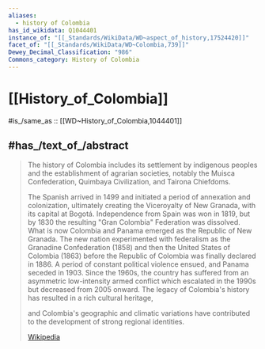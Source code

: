 ```yaml
---
aliases:
  - history of Colombia
has_id_wikidata: Q1044401
instance_of: "[[_Standards/WikiData/WD~aspect_of_history,17524420]]"
facet_of: "[[_Standards/WikiData/WD~Colombia,739]]"
Dewey_Decimal_Classification: "986"
Commons_category: History of Colombia
---
```


# [[History_of_Colombia]] 

#is_/same_as :: [[WD~History_of_Colombia,1044401]] 

## #has_/text_of_/abstract 

> The history of Colombia includes its settlement by indigenous peoples
> and the establishment of agrarian societies, notably the 
> Muisca Confederation, Quimbaya Civilization, and Tairona Chiefdoms. 
> 
> The Spanish arrived in 1499 and initiated a period of annexation and colonization, ultimately creating the Viceroyalty of New Granada, with its capital at Bogotá. Independence from Spain was won in 1819, but by 1830 the resulting "Gran Colombia" Federation was dissolved. What is now Colombia and Panama emerged as the Republic of New Granada. The new nation experimented with federalism as the Granadine Confederation (1858) and then the United States of Colombia (1863) before the Republic of Colombia was finally declared in 1886. A period of constant political violence ensued, and Panama seceded in 1903. Since the 1960s, the country has suffered from an asymmetric low-intensity armed conflict which escalated in the 1990s but decreased from 2005 onward. The legacy of Colombia's history has resulted in a rich cultural heritage, 
>
> and Colombia's geographic and climatic variations have contributed to the development of strong regional identities.
>
> [Wikipedia](https://en.wikipedia.org/wiki/History%20of%20Colombia) 

